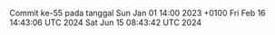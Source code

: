 Commit ke-55 pada tanggal Sun Jan 01 14:00 2023 +0100
Fri Feb 16 14:43:06 UTC 2024
Sat Jun 15 08:43:42 UTC 2024
